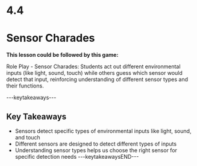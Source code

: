# 4.4

# Sensor Charades

**This lesson could be followed by this game:**

Role Play - Sensor Charades: Students act out different environmental inputs (like light, sound, touch) while others guess which sensor would detect that input, reinforcing understanding of different sensor types and their functions.

---keytakeaways---
## Key Takeaways
- Sensors detect specific types of environmental inputs like light, sound, and touch
- Different sensors are designed to detect different types of inputs
- Understanding sensor types helps us choose the right sensor for specific detection needs
---keytakeawaysEND---



